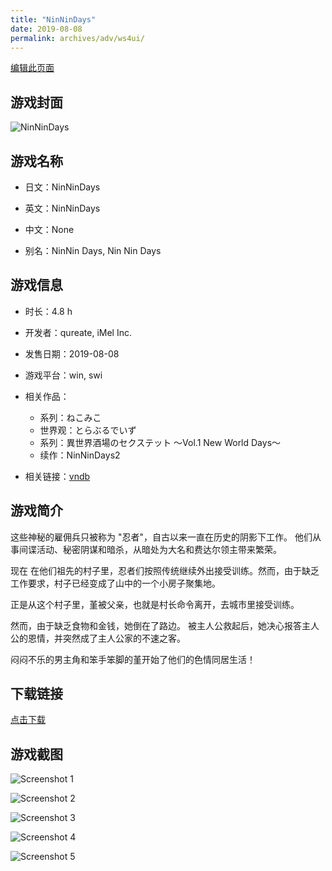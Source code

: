 ```yaml
---
title: "NinNinDays"
date: 2019-08-08
permalink: archives/adv/ws4ui/
---
```

[编辑此页面](https://github.com/ACG-3/ADV3-source/blob/main/source/_posts/NinNinDays.md)

## 游戏封面

![NinNinDays](https://pan.timero.xyz/d/onedrive/img_lib_001/NinNinDays_cover.avif)


## 游戏名称

- 日文：NinNinDays
- 英文：NinNinDays
- 中文：None

- 别名：NinNin Days, Nin Nin Days


## 游戏信息

- 时长：4.8 h
- 开发者：qureate, iMel Inc.
- 发售日期：2019-08-08
- 游戏平台：win, swi
- 相关作品：
   - 系列：ねこみこ
   - 世界观：とらぶるでいず
   - 系列：異世界酒場のセクステット ～Vol.1 New World Days～
   - 续作：NinNinDays2

- 相关链接：[vndb](https://vndb.org/v26310)


## 游戏简介

这些神秘的雇佣兵只被称为 "忍者"，自古以来一直在历史的阴影下工作。
他们从事间谍活动、秘密阴谋和暗杀，从暗处为大名和费达尔领主带来繁荣。

现在
在他们祖先的村子里，忍者们按照传统继续外出接受训练。然而，由于缺乏工作要求，村子已经变成了山中的一个小房子聚集地。

正是从这个村子里，堇被父亲，也就是村长命令离开，去城市里接受训练。

然而，由于缺乏食物和金钱，她倒在了路边。
被主人公救起后，她决心报答主人公的恩情，并突然成了主人公家的不速之客。

闷闷不乐的男主角和笨手笨脚的堇开始了他们的色情同居生活！




## 下载链接

[点击下载](https://pan.timero.xyz/onedrive/adv_lib_001/NinNinDays)


## 游戏截图


![Screenshot 1](https://pan.timero.xyz/d/onedrive/img_lib_001/NinNinDays_Screenshot_1.avif)

![Screenshot 2](https://pan.timero.xyz/d/onedrive/img_lib_001/NinNinDays_Screenshot_2.avif)

![Screenshot 3](https://pan.timero.xyz/d/onedrive/img_lib_001/NinNinDays_Screenshot_3.avif)

![Screenshot 4](https://pan.timero.xyz/d/onedrive/img_lib_001/NinNinDays_Screenshot_4.avif)

![Screenshot 5](https://pan.timero.xyz/d/onedrive/img_lib_001/NinNinDays_Screenshot_5.avif)


